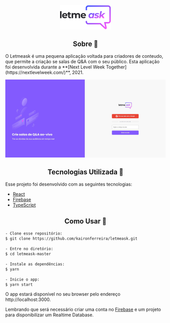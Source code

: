 <p align="center">
    <img src="src/assets/images/logo.svg" width="160px">
</p>

<h2 align="center">Sobre 📖</h2>

<p>
O Letmeask é uma pequena aplicação voltada para criadores de conteudo, que permite a criação se salas de Q&A com o seu público. Esta aplicação foi desenvolvida durante a  **[Next Level Week Together](https://nextlevelweek.com/)**, 2021.
</p>

<p align="center">
  <img src="src/assets/screenshot/home.JPG" alt="NLW Together 06" />
</p>

<h2 align="center">Tecnologias Utilizada 🧪</h2>
<p>
Esse projeto foi desenvolvido com as seguintes tecnologias:

- [React](https://reactjs.org)
- [Firebase](https://firebase.google.com/)
- [TypeScript](https://www.typescriptlang.org/)
</p>

<h2 align="center">Como Usar 🤔</h2>

   ```
   - Clone esse repositório:
   $ git clone https://github.com/kaironferreira/letmeask.git

   - Entre no diretório:
   $ cd letmeask-master

   - Instale as dependências:
   $ yarn

   - Inicie o app: 
   $ yarn start

   ```

<p>
O app estará disponível no seu browser pelo endereço http://localhost:3000.

Lembrando que será necessário criar uma conta no [Firebase](https://firebase.google.com/) e um projeto para disponibilizar um Realtime Database.

</p>